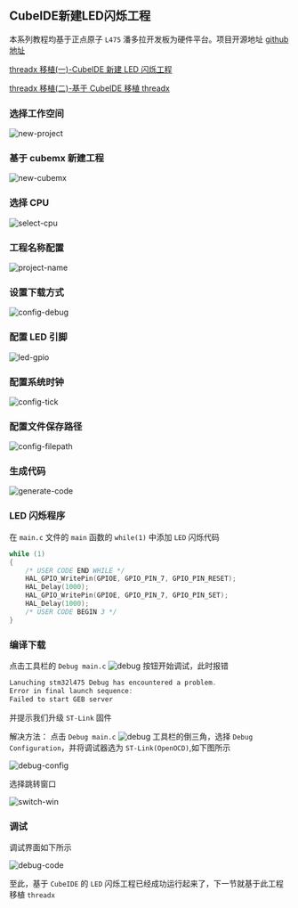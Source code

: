 ## CubeIDE新建LED闪烁工程

本系列教程均基于正点原子 `L475` 潘多拉开发板为硬件平台。项目开源地址 [github 地址](https://github.com/tyustli/threadx-l475)

[threadx 移植(一)-CubeIDE 新建 LED 闪烁工程](https://blog.csdn.net/tyustli/article/details/108372510)

[threadx 移植(二)-基于 CubeIDE 移植 threadx](https://blog.csdn.net/tyustli/article/details/108373791)

### 选择工作空间

![new-project](./figures/new-project.png)

### 基于 cubemx 新建工程

![new-cubemx](./figures/new-cubemx.png)

### 选择 CPU

![select-cpu](./figures/select-cpu.png)

### 工程名称配置

![project-name](./figures/project-name.png)

### 设置下载方式

![config-debug](./figures/config-download.png)

### 配置 LED 引脚

![led-gpio](./figures/led-gpio.png)

### 配置系统时钟

![config-tick](./figures/config-tick.png)

### 配置文件保存路径

![config-filepath](./figures/config-filepath.png)

### 生成代码

![generate-code](./figures/generate-code.png)

### LED 闪烁程序

在 `main.c` 文件的 `main` 函数的 `while(1)` 中添加 `LED` 闪烁代码
```c
while (1)
{
    /* USER CODE END WHILE */
    HAL_GPIO_WritePin(GPIOE, GPIO_PIN_7, GPIO_PIN_RESET);
    HAL_Delay(1000);
    HAL_GPIO_WritePin(GPIOE, GPIO_PIN_7, GPIO_PIN_SET);
    HAL_Delay(1000);
    /* USER CODE BEGIN 3 */
}
```
### 编译下载

点击工具栏的 `Debug main.c` ![debug](./figures/debug-button.png) 按钮开始调试，此时报错

```c
Lanuching stm32l475 Debug has encountered a problem.
Error in final launch sequence:
Failed to start GEB server
```
并提示我们升级 `ST-Link` 固件

解决方法：
点击 `Debug main.c` ![debug](./figures/debug-button.png) 工具栏的倒三角，选择 `Debug Configuration`，并将调试器选为 `ST-Link(OpenOCD)`,如下图所示

![debug-config](./figures/debug-config.png)

选择跳转窗口

![switch-win](./figures/switch-win.png)

### 调试

调试界面如下所示

![debug-code](./figures/debug-code.png)

至此，基于 `CubeIDE` 的 `LED` 闪烁工程已经成功运行起来了，下一节就基于此工程移植 `threadx`

